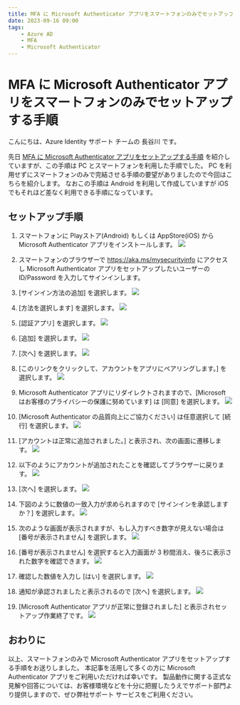 ```yaml
---
title: MFA に Microsoft Authenticator アプリをスマートフォンのみでセットアップする手順
date: 2023-09-16 09:00
tags:
    - Azure AD
    - MFA
    - Microsoft Authenticator
---
```


# MFA に Microsoft Authenticator アプリをスマートフォンのみでセットアップする手順

こんにちは、Azure Identity サポート チームの 長谷川 です。

先日 [MFA に Microsoft Authenticator アプリをセットアップする手順](../azure-active-directory/authenticator-setup.md) を紹介していますが、この手順は PC とスマートフォンを利用した手順でした。
PC を利用せずにスマートフォンのみで完結させる手順の要望がありましたので今回はこちらを紹介します。
なおこの手順は Android を利用して作成していますが iOS でもそれほど差なく利用できる手順になっています。

## セットアップ手順

1. スマートフォンに Playストア(Android) もしくは AppStore(iOS) から Microsoft Authenticator アプリをインストールします。
![](./authenticator-mobile-only-setup/authenticator-mobile-only-setup01.png)

2. スマートフォンのブラウザーで https://aka.ms/mysecurityinfo にアクセスし Microsoft Authenticator アプリをセットアップしたいユーザーの ID/Password を入力してサインインします。


3.  [サインイン方法の追加] を選択します。
![](./authenticator-mobile-only-setup/authenticator-mobile-only-setup03.png)

4. [方法を選択します] を選択します。
![](./authenticator-mobile-only-setup/authenticator-mobile-only-setup04.png)

5. [認証アプリ] を選択します。
![](./authenticator-mobile-only-setup/authenticator-mobile-only-setup05.png)

6. [追加] を選択します。
![](./authenticator-mobile-only-setup/authenticator-mobile-only-setup06.png)

7. [次へ] を選択します。
![](./authenticator-mobile-only-setup/authenticator-mobile-only-setup07.png)

8. [このリンクをクリックして、アカウントをアプリにペアリングします。] を選択します。
![](./authenticator-mobile-only-setup/authenticator-mobile-only-setup08.png)

9. Microsoft Authenticator アプリにリダイレクトされますので、[Microsoft はお客様のプライバシーの保護に努めています] は [同意] を選択します。
![](./authenticator-mobile-only-setup/authenticator-mobile-only-setup09.png)

10. [Microsoft Authenticator の品質向上にご協力ください] は任意選択して [続行] を選択します。
![](./authenticator-mobile-only-setup/authenticator-mobile-only-setup10.png)

11. [アカウントは正常に追加されました。] と表示され、次の画面に遷移します。
![](./authenticator-mobile-only-setup/authenticator-mobile-only-setup11.png)

12. 以下のようにアカウントが追加されたことを確認してブラウザーに戻ります。
![](./authenticator-mobile-only-setup/authenticator-mobile-only-setup12.png)

13. [次へ] を選択します。
![](./authenticator-mobile-only-setup/authenticator-mobile-only-setup13.png)

14. 下図のように数値の一致入力が求められますので [サインインを承認しますか？] を選択します。
![](./authenticator-mobile-only-setup/authenticator-mobile-only-setup14.png)

15. 次のような画面が表示されますが、もし入力すべき数字が見えない場合は [番号が表示されません] を選択します。
![](./authenticator-mobile-only-setup/authenticator-mobile-only-setup15.png)

16.  [番号が表示されません] を選択すると入力画面が 3 秒間消え、後ろに表示された数字を確認できます。
![](./authenticator-mobile-only-setup/authenticator-mobile-only-setup16.png)

17. 確認した数値を入力し [はい] を選択します。
![](./authenticator-mobile-only-setup/authenticator-mobile-only-setup17.png)

18. 通知が承認されましたと表示されるので [次へ] を選択します。
![](./authenticator-mobile-only-setup/authenticator-mobile-only-setup18.png)

19. [Microsoft Authenticator アプリが正常に登録されました] と表示されセットアップ作業終了です。
![](./authenticator-mobile-only-setup/authenticator-mobile-only-setup19.png)

## おわりに

以上、スマートフォンのみで Microsoft Authenticator アプリをセットアップする手順をお送りしました。
本記事を活用して多くの方に Microsoft Authenticator アプリをご利用いただければ幸いです。
製品動作に関する正式な見解や回答については、お客様環境などを十分に把握したうえでサポート部門より提供しますので、ぜひ弊社サポート サービスをご利用ください。
